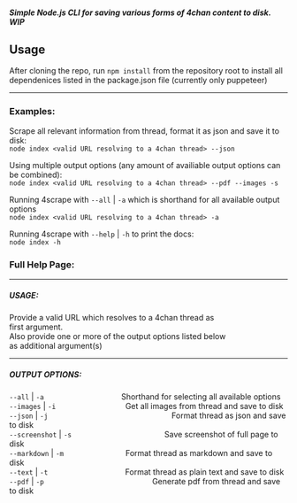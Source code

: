 ##### Simple Node.js CLI for saving various forms of 4chan content to disk. WIP

## Usage

After cloning the repo, run `npm install` from the repository root to install all dependenices listed in the package.json file (currently only puppeteer)

---

### Examples:

Scrape all relevant information from thread, format it as json and save it to disk:  
`node index <valid URL resolving to a 4chan thread> --json`

Using multiple output options (any amount of availiable output options can be combined):  
`node index <valid URL resolving to a 4chan thread> --pdf --images -s`

Running 4scrape with `--all` | `-a` which is shorthand for all available output options  
`node index <valid URL resolving to a 4chan thread> -a`

Running 4scrape with `--help` | `-h` to print the docs:  
`node index -h`

### Full Help Page:

---

##### USAGE:

Provide a valid URL which resolves to a 4chan thread as  
first argument.  
Also provide one or more of the output options listed below  
as additional argument(s)

---

##### OUTPUT OPTIONS:

`--all` | `-a`          Shorthand for selecting all available options  
`--images` | `-i`         Get all images from thread and save to disk  
`--json` | `-j`                Format thread as json and save to disk  
`--screenshot` | `-s`            Save screenshot of full page to disk  
`--markdown` | `-m`        Format thread as markdown and save to disk  
`--text` | `-t`          Format thread as plain text and save to disk  
`--pdf` | `-p`              Generate pdf from thread and save to disk
